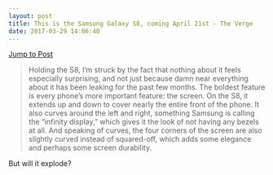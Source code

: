 ```yaml
---
layout: post
title: This is the Samsung Galaxy S8, coming April 21st - The Verge
date: 2017-03-29 14:06:40
---
```

[Jump to Post][1]

> Holding the S8, I’m struck by the fact that nothing about it feels especially surprising, and not just because damn near everything about it has been leaking for the past few months. The boldest feature is every phone’s more important feature: the screen. On the S8, it extends up and down to cover nearly the entire front of the phone. It also curves around the left and right, something Samsung is calling the “infinity display,” which gives it the look of not having any bezels at all. And speaking of curves, the four corners of the screen are also slightly curved instead of squared-off, which adds some elegance and perhaps some screen durability.

But will it explode?

[1]:	http://www.theverge.com/2017/3/29/15087530/samsung-galaxy-s8-announced-features-release-date-video-specifications
